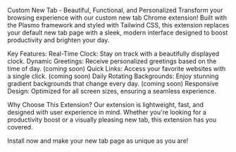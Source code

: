 Custom New Tab - Beautiful, Functional, and Personalized
Transform your browsing experience with our custom new tab Chrome extension! Built with the Plasmo framework and styled with Tailwind CSS, this extension replaces your default new tab page with a sleek, modern interface designed to boost productivity and brighten your day.

Key Features:
Real-Time Clock: Stay on track with a beautifully displayed clock.
Dynamic Greetings: Receive personalized greetings based on the time of day. (coming soon)
Quick Links: Access your favorite websites with a single click. (coming soon)
Daily Rotating Backgrounds: Enjoy stunning gradient backgrounds that change every day. (coming soon)
Responsive Design: Optimized for all screen sizes, ensuring a seamless experience.

Why Choose This Extension?
Our extension is lightweight, fast, and designed with user experience in mind. Whether you're looking for a productivity boost or a visually pleasing new tab, this extension has you covered.

Install now and make your new tab page as unique as you are!
